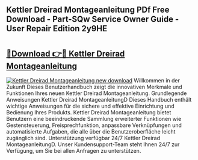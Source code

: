 ## Kettler Dreirad Montageanleitung PDf Free Download - Part-SQw Service Owner Guide - User Repair Edition 2y9HE

# <h2><a href="http://df6k5sq.blite.top/?on=Kettler+Dreirad+Montageanleitung">🔗Download 👉🔴 Kettler Dreirad Montageanleitung</a></h2>

[![Kettler Dreirad Montageanleitung new download](https://i.imgur.com/lujVjoI.png)](http://df6k5sq.blite.top/?on=Kettler+Dreirad+Montageanleitung)
Willkommen in der Zukunft Dieses Benutzerhandbuch zeigt die innovativen Merkmale und Funktionen Ihres neuen Kettler Dreirad Montageanleitung. Grundlegende Anweisungen Kettler Dreirad MontageanleitungD Dieses Handbuch enthält wichtige Anweisungen für die sichere und effektive Einrichtung und Bedienung Ihres Produkts. Kettler Dreirad Montageanleitung bietet Benutzern eine beeindruckende Sammlung erweiterter Funktionen wie Gestensteuerung, Freisprechfunktion, anpassbare Verknüpfungen und automatisierte Aufgaben, die alle über die Benutzeroberfläche leicht zugänglich sind. Unterstützung verfügbar 24/7 Kettler Dreirad MontageanleitungD. Unser Kundensupport-Team steht Ihnen 24/7 zur Verfügung, um Sie bei allen Anfragen zu unterstützen.
